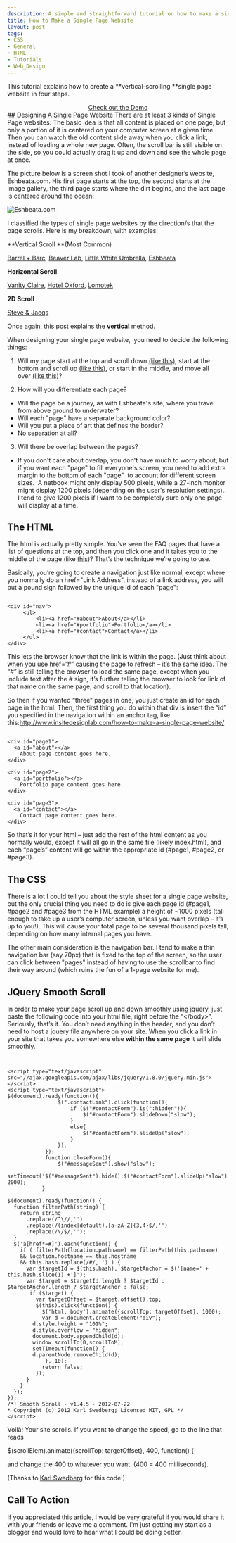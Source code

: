 ```yaml
--- 
description: A simple and straightforward tutorial on how to make a single page website.
title: How to Make a Single Page Website
layout: post
tags: 
- CSS
- General
- HTML
- Tutorials
- Web_Design
---
```

This tutorial explains how to create a **vertical-scrolling **single page website in four steps.
<div class="button" style="text-align: center;"><a href="http://www.adventuresinwebdesign.com/samples/anchors/blog" target="_blank">Check out the Demo</a></div>
## Designing A Single Page Website
There are at least 3 kinds of Single Page websites. The basic idea is that all content is placed on one page, but only a portion of it is centered on your computer screen at a given time. Then you can watch the old content slide away when you click a link, instead of loading a whole new page. Often, the scroll bar is still visible on the side, so you could actually drag it up and down and see the whole page at once.

The picture below is a screen shot I took of another designer’s website, Eshbeata.com. His first page starts at the top, the second starts at the image gallery, the third page starts where the dirt begins, and the last page is centered around the ocean:

<div class="img-wrap"><img class="alignnone size-full wp-image-317" title="eshbeata" src="{{ site.url }}/images/eshbeata.jpg" alt="Eshbeata.com" /></div>

I classified the types of single page websites by the direction/s that the page scrolls. Here is my breakdown, with examples:

**Vertical Scroll **(Most Common)

<a title="Barrel + Barc" href="http://www.barrelny.com/24/">Barrel + Barc</a>, <a title="Beaver Lab" href="http://www.beaverlab.com/#chi_siamo_a">Beaver Lab</a>, <a title="Little White Umbrella" href="http://www.leahjuaymah.com/index.php">Little White Umbrella</a>, <a title="Eshbeata" href="http://eshbeata.com/">Eshbeata</a>

**Horizontal Scroll**

<a title="Vanity Claire" href="http://www.vanityclaire.com/">Vanity Claire</a>, <a title="Hotel Oxford" href="http://www.hotel-oxford.ro/en">Hotel Oxford</a>, <a title="Lomotek" href="http://www.lomotek.com/article/home">Lomotek</a>

**2D Scroll**

<a title="Steve &amp; Jacqs" href="http://steveandjacqs.com/">Steve &amp; Jacqs</a>

Once again, this post explains the **vertical** method.

When designing your single page website,  you need to decide the following things:

1. Will my page start at the top and scroll down <a title="Eshbeata.com" href="http://www.eshbeata.com/" target="_blank">(like this)</a>, start at the bottom and scroll up <a title="Adventures in web design" href="http://www.adventuresinwebdesign.com/samples/anchors/#about" target="_blank">(like this)</a>, or start in the middle, and move all over <a title="Beaver Lab" href="http://www.beaverlab.com">(like this)</a>?

2. How will you differentiate each page?
+ Will the page be a journey, as with Eshbeata's site, where you travel from above ground to underwater?
+ Will each "page" have a separate background color?
+ Will you put a piece of art that defines the border?
+ No separation at all?

3. Will there be overlap between the pages?
+ If you don't care about overlap, you don't have much to worry about, but if you want each "page" to fill everyone's screen, you need to add extra margin to the bottom of each "page"  to account for different screen sizes.  A netbook might only display 500 pixels, while a 27-inch monitor might display 1200 pixels (depending on the user's resolution settings).. I tend to give 1200 pixels if I want to be completely sure only one page will display at a time.

## The HTML
The html is actually pretty simple. You’ve seen the FAQ pages that have a list of questions at the top, and then you click one and it takes you to the middle of the page (like <a title="University of Michigan FAQ" href="http://www.law.umich.edu/prospectivestudents/admissions/pages/faq.aspx" target="_blank">this</a>)? That’s the technique we’re going to use.

Basically, you’re going to create a navigation just like normal, except where you normally do an href="Link Address", instead of a link address, you will put a pound sign followed by the unique id of each "page":

<pre rel="HTML" class="prettyprint"><code lang="xhtml">
&lt;div id="nav">
     &lt;ul>
	     &lt;li>&lt;a href="#about">About&lt;/a>&lt;/li>
	     &lt;li>&lt;a href="#portfolio">Portfolio&lt;/a>&lt;/li>
	     &lt;li>&lt;a href="#contact">Contact&lt;/a>&lt;/li>
     &lt;/ul>
&lt;/div>
</code></pre>

This lets the browser know that the link is within the page. (Just think about when you use href=”#” causing the page to refresh – it’s the same idea. The “#” is still telling the browser to load the same page, except when you include text after the # sign, it’s further telling the browser to look for link of that name on the same page, and scroll to that location).

So then if you wanted “three” pages in one, you just create an id for each page in the html. Then, the first thing you do within that div is insert the “id” you specified in the navigation within an anchor tag, like this:http://www.insitedesignlab.com/how-to-make-a-single-page-website/

<pre rel="HTML" class="prettyprint"><code lang="xhtml">
&lt;div id="page1">
  &lt;a id="about">&lt;/a>
    About page content goes here.
&lt;/div><!--END page1-->

&lt;div id="page2">
  &lt;a id="portfolio">&lt;/a>
    Portfolio page content goes here.
&lt;/div><!--END page2-->

&lt;div id="page3">
  &lt;a id="contact">&lt;/a>
    Contact page content goes here.
&lt;/div><!--END page3-->
</code></pre>

So that’s it for your html – just add the rest of the html content as you normally would, except it will all go in the same file (likely index.html), and each “page’s” content will go within the appropriate id (#page1, #page2, or #page3).
## The CSS
There is a lot I could tell you about the style sheet for a single page website, but the only crucial thing you need to do is give each page id (#page1, #page2 and #page3 from the HTML example) a height of ~1000 pixels (tall enough to take up a user’s computer screen, unless you want overlap – it’s up to you!). This will cause your total page to be several thousand pixels tall, depending on how many internal pages you have.

The other main consideration is the navigation bar. I tend to make a thin navigation bar (say 70px) that is fixed to the top of the screen, so the user can click between "pages" instead of having to use the scrollbar to find their way around (which ruins the fun of a 1-page website for me).
## JQuery Smooth Scroll
In order to make your page scroll up and down smoothly using jquery, just paste the following code into your html file, right before the “&lt;/body&gt;”. Seriously, that’s it. You don’t need anything in the header, and you don’t need to host a jquery file anywhere on your site. When you click a link in your site that takes you somewhere else **within the same page** it will slide smoothly.

<pre rel="JavaScript" class="prettyprint"><code>

&lt;script type="text/javascript" src="//ajax.googleapis.com/ajax/libs/jquery/1.8.0/jquery.min.js">&lt;/script>
&lt;script type="text/javascript">
$(document).ready(function(){
                $(".contactLink").click(function(){
                    if ($("#contactForm").is(":hidden")){
                        $("#contactForm").slideDown("slow");
                    }
                    else{
                        $("#contactForm").slideUp("slow");
                    }
                });
            });
            function closeForm(){
                $("#messageSent").show("slow");
                setTimeout('$("#messageSent").hide();$("#contactForm").slideUp("slow")', 2000);
           }

$(document).ready(function() {
  function filterPath(string) {
    return string
      .replace(/^\//,'')
      .replace(/(index|default).[a-zA-Z]{3,4}$/,'')
      .replace(/\/$/,'');
  }
  $('a[href*=#]').each(function() {
    if ( filterPath(location.pathname) == filterPath(this.pathname)
    && location.hostname == this.hostname
    && this.hash.replace(/#/,'') ) {
      var $targetId = $(this.hash), $targetAnchor = $('[name=' + this.hash.slice(1) +']');
      var $target = $targetId.length ? $targetId : $targetAnchor.length ? $targetAnchor : false;
       if ($target) {
         var targetOffset = $target.offset().top;
         $(this).click(function() {
           $('html, body').animate({scrollTop: targetOffset}, 1000);
           var d = document.createElement("div");
		d.style.height = "101%";
		d.style.overflow = "hidden";
		document.body.appendChild(d);
		window.scrollTo(0,scrollToM);
		setTimeout(function() {
		d.parentNode.removeChild(d);
	        }, 10);
           return false;
         });
      }
    }
  });
});
/*! Smooth Scroll - v1.4.5 - 2012-07-22
* Copyright (c) 2012 Karl Swedberg; Licensed MIT, GPL */
&lt;/script>
</code></pre>

Voilà! Your site scrolls. If you want to change the speed, go to the line that reads

$(scrollElem).animate({scrollTop: targetOffset}, 400, function() {

and change the 400 to whatever you want. (400 = 400 milliseconds).

(Thanks to <a href="https://github.com/kswedberg/jquery-smooth-scroll/">Karl Swedberg</a> for this code!)

## Call To Action
If you appreciated this article, I would be very grateful if you would share it with your friends or leave me a comment. I'm just getting my start as a blogger and would love to hear what I could be doing better.
